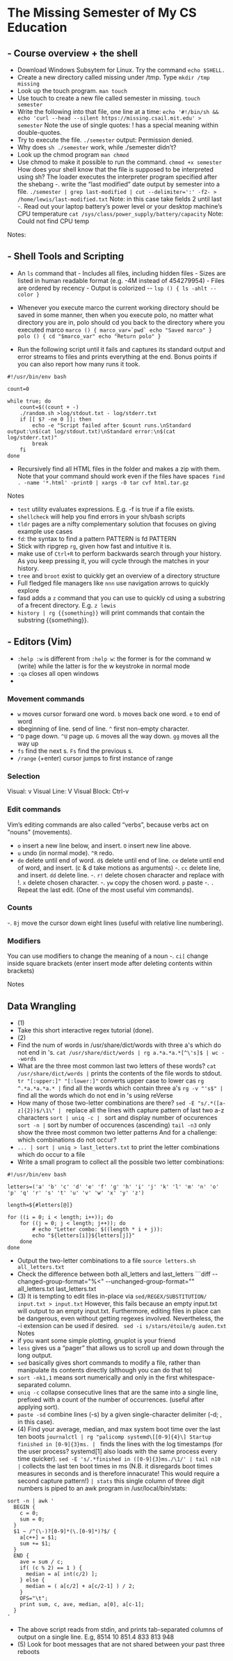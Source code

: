 # The Missing Semester of My CS Education

## - Course overview + the shell
- Download Windows Subsytem for Linux. Try the command ```echo $SHELL.```
- Create a new directory called missing under /tmp. Type ```mkdir /tmp missing```
- Look up the touch program. ```man touch```
- Use touch to create a new file called semester in missing. ```touch semester```
- Write the following into that file, one line at a time: ```echo '#!/bin/sh && echo 'curl --head --silent https://missing.csail.mit.edu' > semester``` Note the use of single quotes: ! has a special meaning within double-quotes.
- Try to execute the file. ```./semester``` output: Permission denied. 
- Why does ```sh ./semester``` work, while ./semester didn’t?
- Look up the chmod program ```man chmod```
- Use chmod to make it possible to run the command. ```chmod +x semester``` How does your shell know that the file is supposed to be interpreted using sh? The loader executes the interpreter program specified after the shebang
-. write the “last modified” date output by semester into a file. ```./semester | grep last-modified | cut --delimiter=':' -f2- > /home/lewis/last-modified.txt``` Note: in this case take fields 2 until last
-. Read out your laptop battery’s power level or your desktop machine’s CPU temperature ```cat /sys/class/power_supply/battery/capacity``` Note: Could not find CPU temp

Notes:

## - Shell Tools and Scripting
- An ```ls``` command that - Includes all files, including hidden files - Sizes are listed in human readable format (e.g. -4M instead of 454279954) - Files are ordered by recency - Output is colorized -- ```lsp () { ls -ahlt --color }```

- Whenever you execute marco the current working directory should be saved in some manner, then when you execute polo, no matter what directory you are in, polo should cd you back to the directory where you executed marco
```marco () { marco_var=`pwd` echo "Saved marco" } polo () { cd "$marco_var" echo "Return polo" }```

- Run the following script until it fails and captures its standard output and error streams to files and prints everything at the end. Bonus points if you can also report how many runs it took.

```
#!/usr/bin/env bash

count=0

while true; do 
    count=$((count + -) 
    ./random.sh >log/stdout.txt - log/stderr.txt 
    if [[ $? -ne 0 ]]; then 
        echo -e "Script failed after $count runs.\nStandard output:\n$(cat log/stdout.txt)\nStandard error:\n$(cat log/stderr.txt)" 
        break 
    fi 
done
```

- Recursively find all HTML files in the folder and makes a zip with them. Note that your command should work even if the files have spaces``` find . -name '*.html' -print0 | xargs -0 tar cvf html.tar.gz```

Notes
- ```test``` utility evaluates expressions. E.g. -f is true if a file exists.
- ```shellcheck``` will help you find errors in your sh/bash scripts
- ```tldr``` pages are a nifty complementary solution that focuses on giving example use cases
- ```fd```: the syntax to find a pattern PATTERN is fd PATTERN
- Stick with ripgrep ```rg```, given how fast and intuitive it is.
- make use of ```Ctrl+R``` to perform backwards search through your history. As you keep pressing it, you will cycle through the matches in your history.
- ```tree``` and ```broot``` exist to quickly get an overview of a directory structure
- Full fledged file managers like ```nnn``` use navigation arrows to quickly explore
- fasd adds a ```z``` command that you can use to quickly cd using a substring of a frecent directory. E.g. ```z lewis```
- ```history | rg {{something}}``` will print commands that contain the substring {{something}}.

## - Editors (Vim)
- ```:help :w``` is different from ```:help w```: the former is for the command w (write) while the latter is for the w keystroke in normal mode
- ```:qa``` closes all open windows
- 
### Movement commands
- ```w``` moves cursor forward one word. ```b``` moves back one word. ```e``` to end of word
- ```0```beginning of line. ```$```end of line. ```^``` first non-empty character.
- ```^D``` page down. ```^U``` page up. ```G``` moves all the way down. ```gg``` moves all the way up
- ```fs``` find the next s. ```Fs``` find the previous s.
- ```/range``` (+enter) cursor jumps to first instance of range

### Selection
Visual: v
Visual Line: V
Visual Block: Ctrl-v

### Edit commands
Vim’s editing commands are also called “verbs”, because verbs act on "nouns" (movements).
- ```o``` insert a new line below, and insert. ```O``` insert new line above.
- ```u``` undo (in normal mode). ```^R``` redo.
- ```de``` delete until end of word. ```d$``` delete until end of line. ```ce``` delete until end of word, and insert. (c & d take motions as arguments)
-. ```cc``` delete line, and insert. ```dd``` delete line.
-. ```r!``` delete chosen character and replace with !. ```x``` delete chosen character.
-. ```yw``` copy the chosen word. ```p``` paste
-. ```.``` Repeat the last edit. (One of the most useful vim commands).

### Counts
-. ```8j``` move the cursor down eight lines (useful with relative line numbering).

### Modifiers
You can use modifiers to change the meaning of a noun
-. ```ci[``` change inside square brackets (enter insert mode after deleting contents within brackets)

Notes

## Data Wrangling
- (1)
- Take this short interactive regex tutorial (done).
- (2)
- Find the num of words in /usr/share/dict/words with three a's which do not end in 's. ```cat /usr/share/dict/words | rg a.*a.*a.*[^\'s]$ | wc --words```
- What are the three most common last two letters of these words? 
```cat /usr/share/dict/words |``` prints the contents of the file words to stdout.
```tr "[:upper:]" "[:lower:]"``` converts upper case to lower cas
```rg ^.*a.*a.*a.* |```  find all the words which contain three a's
```rg -v "'s$" |``` find all the words which do not end in 's using reVerse
- How many of those two-letter combinations are there? 
```sed -E "s/.*([a-z]{2})$/\1\" | ``` replace all the lines with capture pattern of last two a-z characters
```sort | uniq -c | ``` sort and display number of occurences
```sort -n |``` sort by number of occurences (ascending)
```tail -n3``` only show the three most common two letter patterns
And for a challenge: which combinations do not occur?
- ``` ... | sort | uniq > last_letters.txt ``` to print the letter combinations which do occur to a file
- Write a small program to collect all the possible two letter combinations:
```
#!/usr/bin/env bash

letters=('a' 'b' 'c' 'd' 'e' 'f' 'g' 'h' 'i' 'j' 'k' 'l' 'm' 'n' 'o' 'p' 'q' 'r' 's' 't' 'u' 'v' 'w' 'x' 'y' 'z')

length=${#letters[@]}

for ((i = 0; i < length; i++)); do
    for ((j = 0; j < length; j++)); do
        # echo "Letter combo: $((length * i + j)): 
        echo "${letters[i]}${letters[j]}"
    done
done
```

- Output the two-letter combinations to a file ```source letters.sh all_letters.txt```
- Check the difference between both all_letters and last_letters ```diff --changed-group-format="%<" --unchanged-group-format="" all_letters.txt last_letters.txt
- (3)
It is tempting to edit files in-place via ```sed/REGEX/SUBSTITUTION/ input.txt > input.txt``` However, this fails because an empty input.txt will output to an empty input.txt. Furthermore, editing files in place can be dangerous, even without getting regexes involved. Nevertheless, the -i extension can be used if desired. ``` sed -i s/stars/étoile/g auden.txt```
Notes
- if you want some simple plotting, gnuplot is your friend
- ```less``` gives us a “pager” that allows us to scroll up and down through the long output.
- ```sed``` basically gives short commands to modify a file, rather than manipulate its contents directly (although you can do that to)
- ```sort -nk1,1``` means sort numerically and only in the first whitespace-separated column.
- ```uniq -c``` collapse consecutive lines that are the same into a single line, prefixed with a count of the number of occurrences. (useful after applying sort).
- ```paste -sd```  combine lines (-s) by a given single-character delimiter (-d; , in this case).
- (4)
Find your average, median, and max system boot time over the last ten boots
```journalctl | rg "palicomp systemd\[[0-9]{4}\] Startup finished in [0-9]{3}ms. | ``` finds the lines with the log timestamps (for the user process? systemd[1] also loads with the same process every time quicker). ``` sed -E 's/.*finished in ([0-9]{3}ms./\1/' | tail n10 | ``` collects the last ten boot times in ms (N.B. it disregards boot times measures in seconds and is therefore innacurate! This would require a second capture pattern!) ``` | stats ``` this single column of three digit numbers is piped to an awk program in /usr/local/bin/stats:
```#!/bin/sh
sort -n | awk '
  BEGIN {
    c = 0;
    sum = 0;
  }
  $1 ~ /^(\-)?[0-9]*(\.[0-9]*)?$/ {
    a[c++] = $1;
    sum += $1;
  }
  END {
    ave = sum / c;
    if( (c % 2) == 1 ) {
      median = a[ int(c/2) ];
    } else {
      median = ( a[c/2] + a[c/2-1] ) / 2;
    }
    OFS="\t";
    print sum, c, ave, median, a[0], a[c-1];
  }
'
```
- The above script reads from stdin, and prints tab-separated columns of output on a single line. E.g, 8514	10	851.4	833	813	948
- (5)
Look for boot messages that are not shared between your past three reboots
